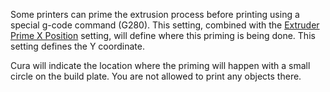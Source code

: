 Some printers can prime the extrusion process before printing using a special g-code command (G280). This setting, combined with the [Extruder Prime X Position](extruder_prime_pos_x) setting, will define where this priming is being done. This setting defines the Y coordinate.

Cura will indicate the location where the priming will happen with a small circle on the build plate. You are not allowed to print any objects there.